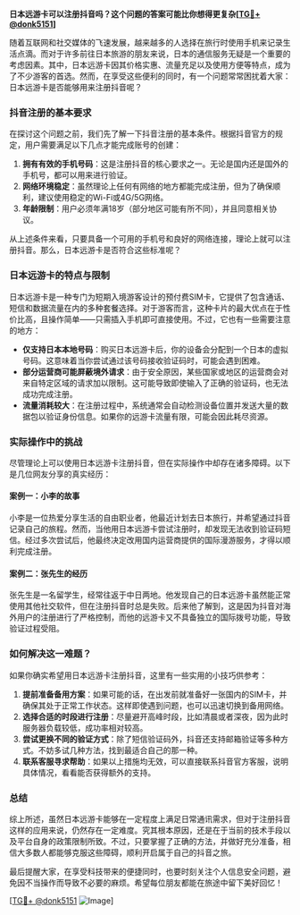 **日本远游卡可以注册抖音吗？这个问题的答案可能比你想得更复杂[[TG💪+ @donk5151](https://t.me/s/donk5151)]**

随着互联网和社交媒体的飞速发展，越来越多的人选择在旅行时使用手机来记录生活点滴。而对于许多前往日本旅游的朋友来说，日本的通信服务无疑是一个重要的考虑因素。其中，日本远游卡因其价格实惠、流量充足以及使用方便等特点，成为了不少游客的首选。然而，在享受这些便利的同时，有一个问题常常困扰着大家：日本远游卡是否能够用来注册抖音呢？

### 抖音注册的基本要求

在探讨这个问题之前，我们先了解一下抖音注册的基本条件。根据抖音官方的规定，用户需要满足以下几点才能完成账号的创建：

1. **拥有有效的手机号码**：这是注册抖音的核心要求之一。无论是国内还是国外的手机号，都可以用来进行验证。
2. **网络环境稳定**：虽然理论上任何有网络的地方都能完成注册，但为了确保顺利，建议使用稳定的Wi-Fi或4G/5G网络。
3. **年龄限制**：用户必须年满18岁（部分地区可能有所不同），并且同意相关协议。

从上述条件来看，只要具备一个可用的手机号和良好的网络连接，理论上就可以注册抖音。那么，日本远游卡是否符合这些标准呢？

### 日本远游卡的特点与限制

日本远游卡是一种专门为短期入境游客设计的预付费SIM卡，它提供了包含通话、短信和数据流量在内的多种套餐选择。对于游客而言，这种卡片的最大优点在于性价比高，且操作简单——只需插入手机即可直接使用。不过，它也有一些需要注意的地方：

- **仅支持日本本地号码**：购买日本远游卡后，你的设备会分配到一个日本的虚拟号码。这意味着当你尝试通过该号码接收验证码时，可能会遇到困难。
- **部分运营商可能屏蔽境外请求**：由于安全原因，某些国家或地区的运营商会对来自特定区域的请求加以限制。这可能导致即使输入了正确的验证码，也无法成功完成注册。
- **流量消耗较大**：在注册过程中，系统通常会自动检测设备位置并发送大量的数据包以验证身份信息。如果你的远游卡流量有限，可能会因此耗尽资源。

### 实际操作中的挑战

尽管理论上可以使用日本远游卡注册抖音，但在实际操作中却存在诸多障碍。以下是几位网友分享的真实经历：

#### 案例一：小李的故事
小李是一位热爱分享生活的自由职业者，他最近计划去日本旅行，并希望通过抖音记录自己的旅程。然而，当他用日本远游卡尝试注册时，却发现无法收到验证码短信。经过多次尝试后，他最终决定改用国内运营商提供的国际漫游服务，才得以顺利完成注册。

#### 案例二：张先生的经历
张先生是一名留学生，经常往返于中日两地。他发现自己的日本远游卡虽然能正常使用其他社交软件，但在注册抖音时总是失败。后来他了解到，这是因为抖音对海外用户的注册进行了严格控制，而他的远游卡又不具备独立的国际拨号功能，导致验证过程受阻。

### 如何解决这一难题？

如果你确实希望用日本远游卡注册抖音，这里有一些实用的小技巧供参考：

1. **提前准备备用方案**：如果可能的话，在出发前就准备好一张国内的SIM卡，并确保其处于正常工作状态。这样即使遇到问题，也可以迅速切换到备用网络。
2. **选择合适的时段进行注册**：尽量避开高峰时段，比如清晨或者深夜，因为此时服务器负载较低，成功率相对较高。
3. **尝试更换不同的验证方式**：除了短信验证码外，抖音还支持邮箱验证等多种方式。不妨多试几种方法，找到最适合自己的那一种。
4. **联系客服寻求帮助**：如果以上措施均无效，可以直接联系抖音官方客服，说明具体情况，看看能否获得额外的支持。

### 总结

综上所述，虽然日本远游卡能够在一定程度上满足日常通讯需求，但对于注册抖音这样的应用来说，仍然存在一定难度。究其根本原因，还是在于当前的技术手段以及平台自身的政策限制所致。不过，只要掌握了正确的方法，并做好充分准备，相信大多数人都能够克服这些障碍，顺利开启属于自己的抖音之旅。

最后提醒大家，在享受科技带来的便捷同时，也要时刻关注个人信息安全问题，避免因不当操作而导致不必要的麻烦。希望每位朋友都能在旅途中留下美好回忆！

[[TG💪+ @donk5151](https://t.me/s/donk5151) ![Image](https://i.postimg.cc/rwNCRYN7/Snipaste-2025-04-30-17-27-05.png)]